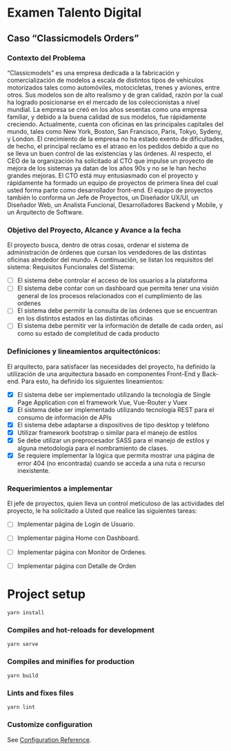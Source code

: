 # Examen Talento Digital

## Caso “Classicmodels Orders”

### Contexto del Problema
“Classicmodels” es una empresa dedicada a la fabricación y comercialización de modelos a escala de distintos tipos de vehículos motorizados tales como automóviles, motocicletas, trenes y aviones, entre otros. Sus modelos son de alto realismo y de gran calidad, razón por la cual ha logrado posicionarse en el mercado de los coleccionistas a nivel mundial.
La empresa se creó en los años sesentas como una empresa familiar, y debido a la buena calidad de sus modelos, fue rápidamente creciendo. Actualmente, cuenta con oficinas en las principales capitales del mundo, tales como New York, Boston, San Francisco, Paris, Tokyo, Sydeny, y London.
El crecimiento de la empresa no ha estado exento de dificultades, de hecho, el principal reclamo es el atraso en los pedidos debido a que no se lleva un buen control de las existencias y las órdenes. Al respecto, el CEO de la organización ha solicitado al CTO que impulse un proyecto de mejora de los sistemas ya datan de los años 90s y no se le han hecho grandes mejoras.
El CTO está muy entusiasmado con el proyecto y rápidamente ha formado un equipo de proyectos de primera línea del cual usted forma parte como desarrollador front-end. El equipo de proyectos también lo conforma un Jefe de Proyectos, un Diseñador UX/UI, un Diseñador Web, un Analista Funcional, Desarrolladores Backend y Mobile, y un Arquitecto de Software.

### Objetivo del Proyecto, Alcance y Avance a la fecha
El proyecto busca, dentro de otras cosas, ordenar el sistema de administración de órdenes que cursan los vendedores de las distintas oficinas alrededor del mundo. A continuación, se listan los requisitos del sistema:
Requisitos Funcionales del Sistema:
- [ ] El sistema debe controlar el acceso de los usuarios a la plataforma
- [ ] El sistema debe contar con un dashboard que permita tener una visión general de los procesos relacionados con el cumplimiento de las ordenes
- [ ] El sistema debe permitir la consulta de las órdenes que se encuentran en los distintos estados en las distintas oficinas
- [ ] El sistema debe permitir ver la información de detalle de cada orden, así como su estado de completitud de cada producto

### Definiciones y lineamientos arquitectónicos:
El arquitecto, para satisfacer las necesidades del proyecto, ha definido la utilización de una arquitectura basado en componentes Front-End y Back-end. Para esto, ha definido los siguientes lineamientos:
- [x] El sistema debe ser implementado utilizando la tecnología de Single Page Application con el framework Vue, Vue-Router y Vuex
- [x] El sistema debe ser implementado utilizando tecnología REST para el consumo de información de APIs
- [x] El sistema debe adaptarse a dispositivos de tipo desktop y teléfono
- [x] Utilizar framework bootstrap o similar para el manejo de estilos
- [x] Se debe utilizar un preprocesador SASS para el manejo de estilos y alguna metodología para el nombramiento de clases.
- [x] Se requiere implementar la lógica que permita mostrar una página de error 404 (no encontrada) cuando se acceda a una ruta o recurso inexistente.

### Requerimientos a implementar
El jefe de proyectos, quien lleva un control meticuloso de las actividades del proyecto, le ha solicitado a Usted que realice las siguientes tareas:
- [ ] Implementar página de Login de Usuario.
- [ ] Implementar página Home con Dashboard.
- [ ] Implementar página con Monitor de Ordenes.
- [ ] Implementar página con Detalle de Orden


# Project setup
```
yarn install
```

### Compiles and hot-reloads for development
```
yarn serve
```

### Compiles and minifies for production
```
yarn build
```

### Lints and fixes files
```
yarn lint
```

### Customize configuration
See [Configuration Reference](https://cli.vuejs.org/config/).
